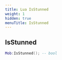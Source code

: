 ```yaml
---
title: Lua IsStunned
weight: 1
hidden: true
menuTitle: IsStunned
---
```

## IsStunned
```lua
Mob:IsStunned(); -- bool
```